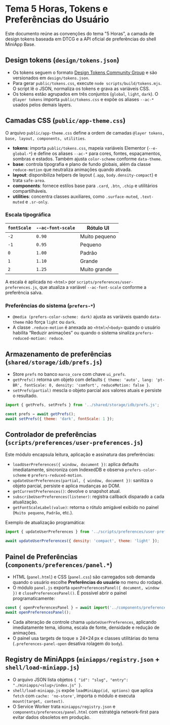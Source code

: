 # Tema 5 Horas, Tokens e Preferências do Usuário

Este documento reúne as convenções do tema "5 Horas", a camada de design tokens baseada em DTCG e a API oficial de preferências
do shell MiniApp Base.

## Design tokens (`design/tokens.json`)

- Os tokens seguem o formato [Design Tokens Community Group](https://design-tokens.org/) e são versionados em `design/tokens.json`.
- Para gerar `public/tokens.css`, execute `node scripts/build/tokens.mjs`. O script lê o JSON, normaliza os tokens e grava as variáveis CSS.
- Os tokens estão agrupados em três conjuntos (`global`, `light`, `dark`). O `@layer tokens` importa `public/tokens.css` e expõe os aliases `--ac-*` usados pelos demais layers.

## Camadas CSS (`public/app-theme.css`)

O arquivo `public/app-theme.css` define a ordem de camadas `@layer tokens, base, layout, components, utilities`.

- **tokens**: importa `public/tokens.css`, mapeia variáveis Elementor (`--e-global-*`) e define os aliases `--ac-*` para cores, fontes,
  espaçamentos, sombras e estados. Também ajusta `color-scheme` conforme `data-theme`.
- **base**: controla tipografia e plano de fundo globais, além da classe `reduce-motion` que neutraliza animações quando ativada.
- **layout**: disponibiliza helpers de layout (`.app`, `body.density-compact`) e trata `safe-area`.
- **components**: fornece estilos base para `.card`, `.btn`, `.chip` e utilitários compartilháveis.
- **utilities**: concentra classes auxiliares, como `.surface-muted`, `.text-muted` e `.sr-only`.

### Escala tipográfica

| `fontScale` | `--ac-font-scale` | Rótulo UI         |
|-------------|-------------------|-------------------|
| `-2`        | `0.90`             | Muito pequeno     |
| `-1`        | `0.95`             | Pequeno           |
| `0`         | `1.00`             | Padrão            |
| `1`         | `1.10`             | Grande            |
| `2`         | `1.25`             | Muito grande      |

A escala é aplicada no `<html>` por `scripts/preferences/user-preferences.js`, que atualiza a variável `--ac-font-scale` conforme a preferência salva.

### Preferências do sistema (`prefers-*`)

- `@media (prefers-color-scheme: dark)` ajusta as variáveis quando `data-theme` não força `light` ou `dark`.
- A classe `.reduce-motion` é anexada ao `<html>`/`<body>` quando o usuário habilita “Reduzir animações” ou quando o sistema sinaliza `prefers-reduced-motion: reduce`.

## Armazenamento de preferências (`shared/storage/idb/prefs.js`)

- Store `prefs` no banco `marco_core` com chave `ui_prefs`.
- `getPrefs()` retorna um objeto com defaults `{ theme: 'auto', lang: 'pt-BR', fontScale: 0, density: 'comfort', reduceMotion: false }`.
- `setPrefs(partial)` mescla o objeto parcial aos valores atuais e persiste o resultado.

```js
import { getPrefs, setPrefs } from '../shared/storage/idb/prefs.js';

const prefs = await getPrefs();
await setPrefs({ theme: 'dark', fontScale: 1 });
```

## Controlador de preferências (`scripts/preferences/user-preferences.js`)

Este módulo encapsula leitura, aplicação e assinatura das preferências:

- `loadUserPreferences({ window, document })`: aplica defaults imediatamente, sincroniza com IndexedDB e observa `prefers-color-scheme` e `prefers-reduced-motion`.
- `updateUserPreferences(partial, { window, document })`: sanitiza o objeto parcial, persiste e aplica mudanças ao DOM.
- `getCurrentPreferences()`: devolve o snapshot atual.
- `subscribeUserPreferences(listener)`: registra callback disparado a cada atualização.
- `getFontScaleLabel(value)`: retorna o rótulo amigável exibido no painel (`Muito pequeno`, `Padrão`, etc.).

Exemplo de atualização programática:

```js
import { updateUserPreferences } from '../scripts/preferences/user-preferences.js';

await updateUserPreferences({ density: 'compact', theme: 'light' });
```

## Painel de Preferências (`components/preferences/panel.*`)

- HTML (`panel.html`) e CSS (`panel.css`) são carregados sob demanda quando o usuário escolhe **Preferências do usuário** no menu do rodapé.
- O módulo `panel.js` exporta `openPreferencesPanel({ document, window })` e `closePreferencesPanel()`. É possível abrir o painel programaticamente:

```js
const { openPreferencesPanel } = await import('../components/preferences/panel.js');
await openPreferencesPanel();
```

- Cada alteração de controle chama `updateUserPreferences`, aplicando imediatamente tema, idioma, escala de fonte, densidade e redução de animações.
- O painel usa targets de toque ≥ 24×24 px e classes utilitárias do tema (`.preferences-panel-open` desativa rolagem do `body`).

## Registry de MiniApps (`miniapps/registry.json` + `shell/load-miniapp.js`)

- O arquivo JSON lista objetos `{ "id": "slug", "entry": "./miniapps/<slug>/index.js" }`.
- `shell/load-miniapp.js` expõe `loadMiniApp(id, options)` que aplica `fetch` com `cache: 'no-store'`, importa o módulo e executa `mount(target, context)`.
- O Service Worker trata `miniapps/registry.json` e `components/preferences/panel.html` com estratégia network-first para evitar dados obsoletos em produção.
